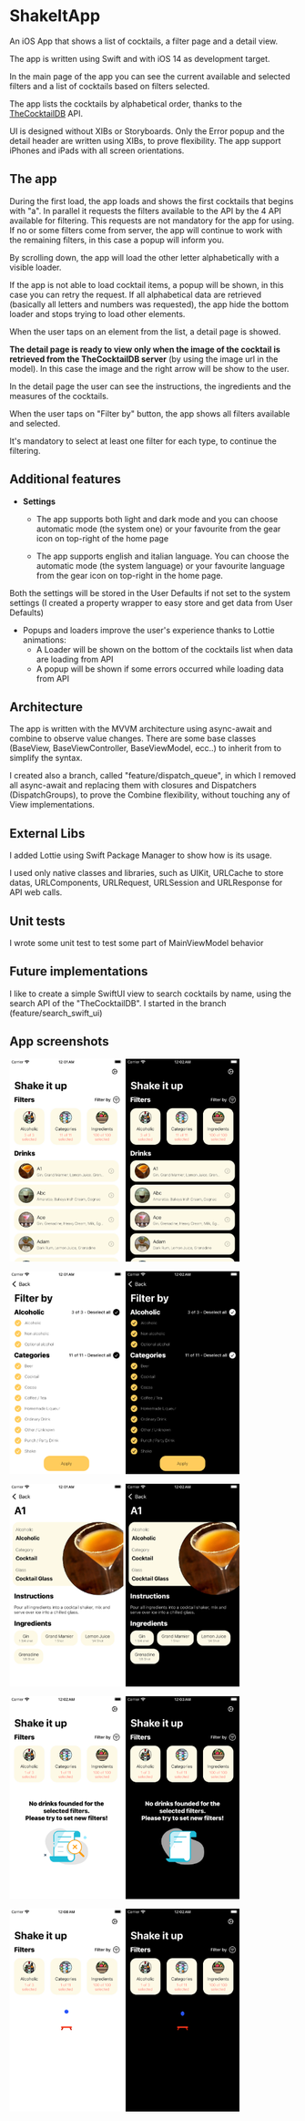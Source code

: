 # ShakeItApp
An iOS App that shows a list of cocktails, a filter page and a detail view.

The app is written using Swift and with iOS 14 as development target.

In the main page of the app you can see the current available and selected filters and a list of cocktails based on filters selected.

The app lists the cocktails by alphabetical order, thanks to the [TheCocktailDB](https://www.thecocktaildb.com/) API.

UI is designed without XIBs or Storyboards.
Only the Error popup and the detail header are written using XIBs, to prove flexibility.
The app support iPhones and iPads with all screen orientations.

## The app
During the first load, the app loads and shows the first cocktails that begins with "a".
In parallel it requests the filters available to the API by the 4 API available for filtering. This requests are not mandatory for the app for using. If no or some filters come from server, the app will continue to work with the remaining filters, in this case a popup will inform you.

By scrolling down, the app will load the other letter alphabetically with a visible loader.

If the app is not able to load cocktail items, a popup will be shown, in this case you can retry the request.
If all alphabetical data are retrieved (basically all letters and numbers was requested), the app hide the bottom loader and stops trying to load other elements.

When the user taps on an element from the list, a detail page is showed.

<b>The detail page is ready to view only when the image of the cocktail is retrieved from the TheCocktailDB server</b> (by using the image url in the model). In this case the image and the right arrow will be show to the user.

In the detail page the user can see the instructions, the ingredients and the measures of the cocktails.

When the user taps on "Filter by" button, the app shows all filters available and selected.

It's mandatory to select at least one filter for each type, to continue the filtering.

## Additional features
- <b>Settings</b>
    - The app supports both light and dark mode and you can choose automatic mode (the system one) or your favourite from the gear icon on top-right of the home page
    
    - The app supports english and italian language. You can choose the automatic mode (the system language) or your favourite language from the gear icon on top-right in the home page.
    
Both the settings will be stored in the User Defaults if not set to the system settings (I created a property wrapper to easy store and get data from User Defaults)

- Popups and loaders improve the user's experience thanks to Lottie animations:
    - A Loader will be shown on the bottom of the cocktails list when data are loading from API
    - A popup will be shown if some errors occurred while loading data from API

## Architecture
The app is written with the MVVM architecture using async-await and combine to observe value changes.
There are some base classes (BaseView, BaseViewController, BaseViewModel, ecc..) to inherit from to simplify the syntax.

I created also a branch, called "feature/dispatch_queue", in which I removed all async-await and replacing them with closures and Dispatchers (DispatchGroups), to prove the Combine flexibility, without touching any of View implementations.

## External Libs
I added Lottie using Swift Package Manager to show how is its usage.

I used only native classes and libraries, such as UIKit, URLCache to store datas, URLComponents, URLRequest, URLSession and URLResponse for API web calls.

## Unit tests
I wrote some unit test to test some part of MainViewModel behavior

## Future implementations
I like to create a simple SwiftUI view to search cocktails by name, using the search API of the "TheCocktailDB". I started in the branch (feature/search_swift_ui)

## App screenshots

<p>
<img src="./screenshots/main_light.png?raw=true" width="200">
<img src="./screenshots/main_dark.png?raw=true" width="200">
</p>
<p>
<img src="./screenshots/filters_light.png?raw=true" width="200">
<img src="./screenshots/filters_dark.png?raw=true" width="200">
</p>
<p>
<img src="./screenshots/detail_light.png?raw=true" width="200">
<img src="./screenshots/detail_dark.png?raw=true" width="200">
</p>
<p>
<img src="./screenshots/no_elements_light.png?raw=true" width="200">
<img src="./screenshots/no_elements_dark.png?raw=true" width="200">
</p>
<p>
<img src="./screenshots/loading_light.png?raw=true" width="200">
<img src="./screenshots/loading_dark.png?raw=true" width="200">
</p>



